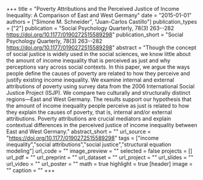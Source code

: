 +++
title = "Poverty Attributions and the Perceived Justice of Income Inequality: A Comparison of East and West Germany"
date = "2015-01-01"
authors = ["Simone M. Schneider", "Juan-Carlos Castillo"]
publication_types = ["2"]
publication = "Social Psychology Quarterly, 78(3) 263--282  https://doi.org/10.1177/0190272515589298"
publication_short = "Social Psychology Quarterly, 78(3) 263--282  https://doi.org/10.1177/0190272515589298"
abstract = "Though the concept of social justice is widely used in the social sciences, we know little about the amount of income inequality that is perceived as just and why perceptions vary across social contexts. In this paper, we argue the ways people define the causes of poverty are related to how they perceive and justify existing income inequality. We examine internal and external attributions of poverty using survey data from the 2006 International Social Justice Project (ISJP). We compare two culturally and structurally distinct regions—East and West Germany. The results support our hypothesis that the amount of income inequality people perceive as just is related to how they explain the causes of poverty, that is, internal and/or external attributions. Poverty attributions are crucial mediators and explain contextual differences in the perceived justice of income inequality between East and West Germany."
abstract_short = ""
url_source = "https://doi.org/10.1177/0190272515589298"
tags = ["income inequality","social attributions","social justice","structural equation modeling"]
url_code = ""
image_preview = ""
selected = false
projects = []
url_pdf = ""
url_preprint = ""
url_dataset = ""
url_project = ""
url_slides = ""
url_video = ""
url_poster = ""
math = true
highlight = true
[header]
image = ""
caption = ""
+++
